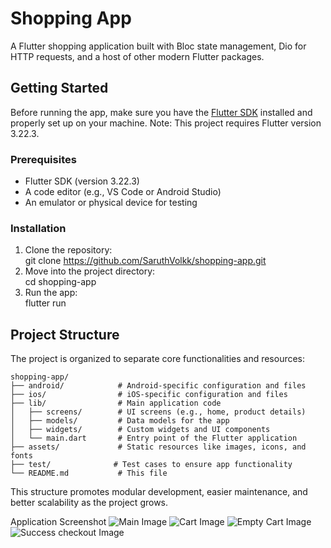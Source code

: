 # Shopping App

A Flutter shopping application built with Bloc state management, Dio for HTTP requests, and a host of other modern Flutter packages.

## Getting Started

Before running the app, make sure you have the [Flutter SDK](https://docs.flutter.dev/get-started) installed and properly set up on your machine. Note: This project requires Flutter version 3.22.3.

### Prerequisites

- Flutter SDK (version 3.22.3)
- A code editor (e.g., VS Code or Android Studio)
- An emulator or physical device for testing

### Installation

1. Clone the repository:  
   git clone https://github.com/SaruthVolkk/shopping-app.git
2. Move into the project directory:  
   cd shopping-app
3. Run the app:  
   flutter run

## Project Structure

The project is organized to separate core functionalities and resources:

```
shopping-app/
├── android/            # Android-specific configuration and files
├── ios/                # iOS-specific configuration and files
├── lib/                # Main application code
│   ├── screens/        # UI screens (e.g., home, product details)
│   ├── models/         # Data models for the app
│   ├── widgets/        # Custom widgets and UI components
│   └── main.dart       # Entry point of the Flutter application
├── assets/             # Static resources like images, icons, and fonts
├── test/              # Test cases to ensure app functionality
└── README.md           # This file
```

This structure promotes modular development, easier maintenance, and better scalability as the project grows.

Application Screenshot
![Main Image](https://drive.google.com/uc?id=1SKW_MPSP4eoNe3oR6HSrfL1WreeZJfrW)
![Cart Image](https://drive.google.com/uc?id=XoOqF7YTRaaYFt6TGQ1sPGDIp2Ra9)
![Empty Cart Image](https://drive.google.com/uc?id=1clKn2yY9eEidl35Xmmvq3yxxE1V6F3wJ)
![Success checkout Image](https://drive.google.com/uc?id=1YxgGjcsdrH30GwHZHN3HOl0bC9jU0wB)
